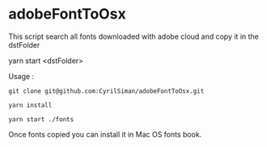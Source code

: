 # adobeFontToOsx

This script search all fonts downloaded with adobe cloud and copy it in the dstFolder

yarn start \<dstFolder>

Usage : 

`git clone git@github.com:CyrilSiman/adobeFontToOsx.git`

`yarn install`

`yarn start ./fonts` 

Once fonts copied you can install it in Mac OS fonts book. 
